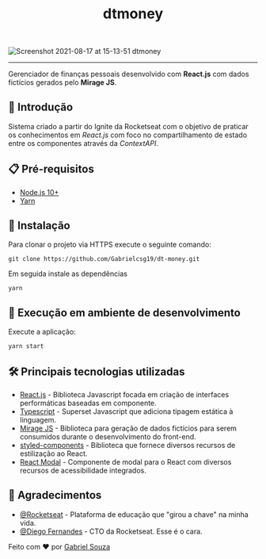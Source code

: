 <h1 align="center">dtmoney</h1><br>

![Screenshot 2021-08-17 at 15-13-51 dtmoney](https://user-images.githubusercontent.com/54643425/129778848-1a553657-126d-4a42-ad9c-3bd4640e2c52.png)

---
Gerenciador de finanças pessoais desenvolvido com __React.js__ com dados fictícios gerados pelo __Mirage JS__.

## 🚀 Introdução
Sistema criado a partir do Ignite da Rocketseat com o objetivo de praticar os conhecimentos em *React.js* com foco no compartilhamento de estado entre os componentes através da *ContextAPI*.

## 📋 Pré-requisitos

- [Node.js 10+](https://nodejs.org/en/download/)
- [Yarn](https://classic.yarnpkg.com/en/docs/install/#windows-stable)


## :wrench: Instalação

Para clonar o projeto via HTTPS execute o seguinte comando:

```
git clone https://github.com/Gabrielcsg19/dt-money.git
```

Em seguida instale as dependências

```
yarn
```

## 🔨 Execução em ambiente de desenvolvimento

Execute a aplicação:

```
yarn start
```

## 🛠️ Principais tecnologias utilizadas
- [React.js](https://reactjs.org/) - Biblioteca Javascript focada em criação de interfaces performáticas baseadas em componente.
- [Typescript](https://www.typescriptlang.org/) - Superset Javascript que adiciona tipagem estática à linguagem.
- [Mirage JS](https://miragejs.com/) - Biblioteca para geração de dados fictícios para serem consumidos durante o desenvolvimento do front-end.
- [styled-components](https://styled-components.com/) - Biblioteca que fornece diversos recursos de estilização ao React.
- [React Modal](https://github.com/reactjs/react-modal) - Componente de modal para o React com diversos recursos de acessibilidade integrados.

## 🎉 Agradecimentos

- [@Rocketseat](https://github.com/Rocketseat) - Plataforma de educação que "girou a chave" na minha vida.
- [@Diego Fernandes](https://github.com/diego3g) - CTO da Rocketseat. Esse é o cara.

Feito com :heart: por [Gabriel Souza](https://github.com/Gabrielcsg19)
